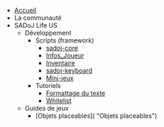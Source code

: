 <!-- docs/_sidebar.md -->

* [Accueil](/ "Accueil")
* La communauté
* SADoJ Life US
  * Développement
    * Scripts (framework)
      * [sadoj-core](life/dev/framework/sadoj-core.md "sadoj-core")
      * [Infos_Joueur](life/dev/framework/Infos_Joueur.md "Infos_Joueur")
      * [Inventaire](life/dev/framework/Inventaire.md "Inventaire")
      * [sadoj-keyboard](life/dev/framework/sadoj-keyboard.md "sadoj-keyboard")
      * [Mini-jeux](life/dev/framework/minigames.md "Mini-jeux")
    * Tutoriels
      * [Formattage du texte](https://wiki.rage.mp/index.php?title=Fonts_and_Colors "Formattage du texte")
      * [Whitelist](life/dev/tutorials/whitelist.md "Whitelist")
  * Guides de jeux
    * [Objets placeables]( "Objets placeables")